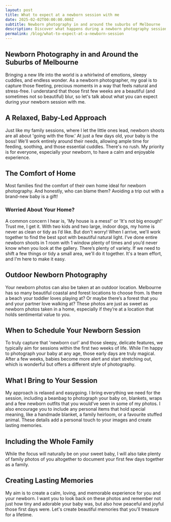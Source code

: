 ```yaml
---
layout: post
title: What to expect at a newborn session with me
date: 2025-02-02T00:00:00.000Z
subtitle: Newborn photography in and around the suburbs of Melbourne
description: Discover what happens during a newborn photography session in Melbourne, how to prepare, and what makes these sessions relaxed and memorable.
permalink: /blog/what-to-expect-at-a-newborn-session
---
```


## Newborn Photography in and Around the Suburbs of Melbourne

Bringing a new life into the world is a whirlwind of emotions, sleepy cuddles, and endless wonder. As a newborn photographer, my goal is to capture those fleeting, precious moments in a way that feels natural and stress-free. I understand that those first few weeks are a beautiful (and sometimes not so beautiful) blur, so let's talk about what you can expect during your newborn session with me.

## A Relaxed, Baby-Led Approach

Just like my family sessions, where I let the little ones lead, newborn shoots are all about 'going with the flow.' At just a few days old, your baby is the boss! We'll work entirely around their needs, allowing ample time for feeding, soothing, and those essential cuddles. There's no rush. My priority is for everyone, especially your newborn, to have a calm and enjoyable experience.

## The Comfort of Home

Most families find the comfort of their own home ideal for newborn photography. And honestly, who can blame them? Avoiding a trip out with a brand-new baby is a gift!

### Worried About Your Home?

A common concern I hear is, 'My house is a mess!' or 'It's not big enough!' Trust me, I get it. With two kids and two large, indoor dogs, my home is never as clean or tidy as I’d like. But don't worry! When I arrive, we'll work together to find the best spot with beautiful natural light. I’ve done entire newborn shoots in 1 room with 1 window plenty of times and you’d never know when you look at the gallery. There’s plenty of variety. If we need to shift a few things or tidy a small area, we'll do it together. It's a team effort, and I'm here to make it easy.

## Outdoor Newborn Photography

Your newborn photos can also be taken at an outdoor location. Melbourne has so many beautiful coastal and forest locations to choose from. Is there a beach your toddler loves playing at? Or maybe there’s a forest that you and your partner love walking at? These photos are just as sweet as newborn photos taken in a home, especially if they’re at a location that holds sentimental value to you.

## When to Schedule Your Newborn Session

To truly capture that 'newborn curl' and those sleepy, delicate features, we typically aim for sessions within the first two weeks of life. While I'm happy to photograph your baby at any age, those early days are truly magical. After a few weeks, babies become more alert and start stretching out, which is wonderful but offers a different style of photography.

## What I Bring to Your Session

My approach is relaxed and easygoing. I bring everything we need for the session, including a beanbag to photograph your baby on, blankets, wraps and a few newborn outfits that you would’ve seen in some of my photos. I also encourage you to include any personal items that hold special meaning, like a handmade blanket, a family heirloom, or a favourite stuffed animal. These details add a personal touch to your images and create lasting memories.

## Including the Whole Family

While the focus will naturally be on your sweet baby, I will also take plenty of family photos of you altogether to document your first few days together as a family.

## Creating Lasting Memories

My aim is to create a calm, loving, and memorable experience for you and your newborn. I want you to look back on these photos and remember not just how tiny and adorable your baby was, but also how peaceful and joyful those first days were. Let's create beautiful memories that you'll treasure for a lifetime.
